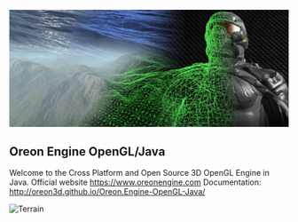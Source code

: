 ![Banner](docs/_images/Banner.png)
## Oreon Engine OpenGL/Java
Welcome to the Cross Platform and Open Source 3D OpenGL Engine in Java.
Official website https://www.oreonengine.com
Documentation: http://oreon3d.github.io/Oreon.Engine-OpenGL-Java/

![Terrain](https://www.youtube.com/watch?v=7UKfnJS2gdo)
